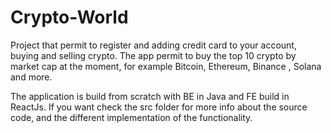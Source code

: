 # Crypto-World




Project that permit to register and adding credit card to your account, buying and selling crypto. The app permit to buy the top 10 crypto by market cap at the moment,
for example Bitcoin, Ethereum, Binance , Solana and more.

The application is build from scratch with BE in Java and FE build in ReactJs. If you want check the src folder for more info about the source code, and the different
implementation of the functionality.
